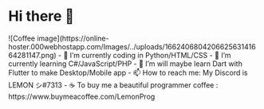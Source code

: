 <h1>Hi there 👋</h1>
![Coffee image](https://online-hoster.000webhostapp.com/Images/../uploads/166240680420662563141664281147.png)
- 🔭 I’m currently coding in Python/HTML/CSS
- 🌱 I’m currently learning C#/JavaScript/PHP
- 🤔 I’m will maybe learn Dart with Flutter to make Desktop/Mobile app
- 📫 How to reach me: My Discord is LEMON シ#7313
- ☕ To buy me a beautiful programmer coffee : https://www.buymeacoffee.com/LemonProg
